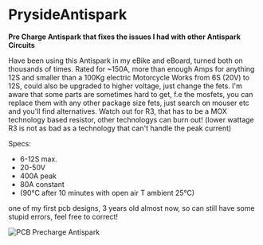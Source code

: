 # PrysideAntispark
**Pre Charge Antispark that fixes the issues I had with other Antispark Circuits**

Have been using this Antispark in my eBike and eBoard, turned both on thousands of times.
Rated for ~150A, more than enough Amps for anything 12S and smaller than a 100Kg electric Motorcycle
Works from 6S (20V) to 12S, could also be upgraded to higher voltage, just change the fets.
I'm aware that some parts are  sometimes hard to get, f.e the mosfets, you can replace them with any other package size fets, just search on mouser etc and you'll find alternatives.
Watch out for R3, that has to be a MOX technology based resistor, other technologys can burn out!
(lower wattage R3 is not as bad as a technology that can't handle the peak current)

Specs:
- 6-12S max.
- 20-50V
- 400A peak
- 80A constant
- (90°C after 10 minutes with open air T ambient 25°C)

one of my first pcb designs, 3 years old almost now, so can still have some stupid errors, feel free to correct!

![PCB Precharge Antispark](https://user-images.githubusercontent.com/31861192/139588475-1e6d9256-f79e-463c-a2e2-8fbc7ad4bb1f.png)
